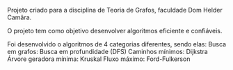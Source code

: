 Projeto criado para a disciplina de Teoria de Grafos, faculdade Dom Helder Camâra.

O projeto tem como objetivo desenvolver algoritmos eficiente e confiáveis.

Foi desenvolvido o algoritmos de 4 categorias diferentes, sendo elas:
  Busca em grafos: Busca em profundidade (DFS)
  Caminhos mínimos: Dijkstra
  Árvore geradora mínima: Kruskal
  Fluxo máximo: Ford-Fulkerson
